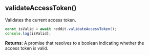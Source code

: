 ## validateAccessToken()

Validates the current access token.

```typescript
const isValid = await reddit.validateAccessToken();
console.log(isValid);
```

**Returns:** A promise that resolves to a boolean indicating whether the access token is valid.

